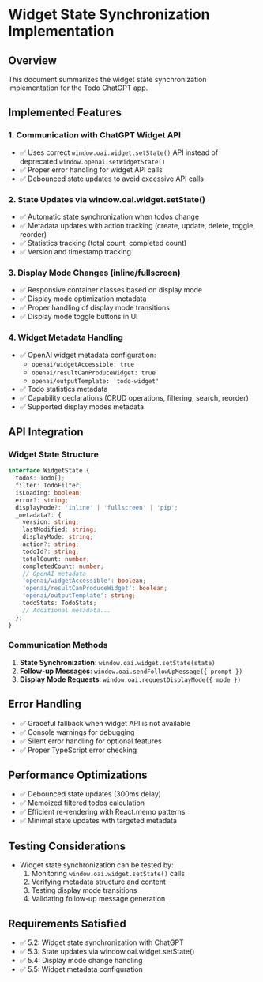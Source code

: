 # Widget State Synchronization Implementation

## Overview
This document summarizes the widget state synchronization implementation for the Todo ChatGPT app.

## Implemented Features

### 1. Communication with ChatGPT Widget API
- ✅ Uses correct `window.oai.widget.setState()` API instead of deprecated `window.openai.setWidgetState()`
- ✅ Proper error handling for widget API calls
- ✅ Debounced state updates to avoid excessive API calls

### 2. State Updates via window.oai.widget.setState()
- ✅ Automatic state synchronization when todos change
- ✅ Metadata updates with action tracking (create, update, delete, toggle, reorder)
- ✅ Statistics tracking (total count, completed count)
- ✅ Version and timestamp tracking

### 3. Display Mode Changes (inline/fullscreen)
- ✅ Responsive container classes based on display mode
- ✅ Display mode optimization metadata
- ✅ Proper handling of display mode transitions
- ✅ Display mode toggle buttons in UI

### 4. Widget Metadata Handling
- ✅ OpenAI widget metadata configuration:
  - `openai/widgetAccessible: true`
  - `openai/resultCanProduceWidget: true`
  - `openai/outputTemplate: 'todo-widget'`
- ✅ Todo statistics metadata
- ✅ Capability declarations (CRUD operations, filtering, search, reorder)
- ✅ Supported display modes metadata

## API Integration

### Widget State Structure
```typescript
interface WidgetState {
  todos: Todo[];
  filter: TodoFilter;
  isLoading: boolean;
  error?: string;
  displayMode?: 'inline' | 'fullscreen' | 'pip';
  _metadata?: {
    version: string;
    lastModified: string;
    displayMode: string;
    action?: string;
    todoId?: string;
    totalCount: number;
    completedCount: number;
    // OpenAI metadata
    'openai/widgetAccessible': boolean;
    'openai/resultCanProduceWidget': boolean;
    'openai/outputTemplate': string;
    todoStats: TodoStats;
    // Additional metadata...
  };
}
```

### Communication Methods
1. **State Synchronization**: `window.oai.widget.setState(state)`
2. **Follow-up Messages**: `window.oai.sendFollowUpMessage({ prompt })`
3. **Display Mode Requests**: `window.oai.requestDisplayMode({ mode })`

## Error Handling
- ✅ Graceful fallback when widget API is not available
- ✅ Console warnings for debugging
- ✅ Silent error handling for optional features
- ✅ Proper TypeScript error checking

## Performance Optimizations
- ✅ Debounced state updates (300ms delay)
- ✅ Memoized filtered todos calculation
- ✅ Efficient re-rendering with React.memo patterns
- ✅ Minimal state updates with targeted metadata

## Testing Considerations
- Widget state synchronization can be tested by:
  1. Monitoring `window.oai.widget.setState()` calls
  2. Verifying metadata structure and content
  3. Testing display mode transitions
  4. Validating follow-up message generation

## Requirements Satisfied
- ✅ 5.2: Widget state synchronization with ChatGPT
- ✅ 5.3: State updates via window.oai.widget.setState()
- ✅ 5.4: Display mode change handling
- ✅ 5.5: Widget metadata configuration